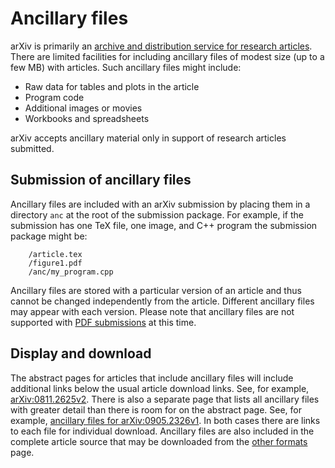 Ancillary files
===============

arXiv is primarily an [archive and distribution service for research
articles](primer.md). There are limited facilities for including ancillary
files of modest size (up to a few MB) with articles. Such ancillary
files might include:

-   Raw data for tables and plots in the article
-   Program code
-   Additional images or movies
-   Workbooks and spreadsheets

arXiv accepts ancillary material only in support of research articles
submitted.

Submission of ancillary files
-----------------------------

Ancillary files are included with an arXiv submission by placing them in
a directory `anc` at the root of the submission package. For example, if
the submission has one TeX file, one image, and C++ program the
submission package might be:
```
    /article.tex
    /figure1.pdf
    /anc/my_program.cpp
```
Ancillary files are stored with a particular version of an article and
thus cannot be changed independently from the article. Different
ancillary files may appear with each version. Please note that ancillary
files are not supported with [PDF submissions](submit_pdf.md) at this
time.

Display and download
--------------------

The abstract pages for articles that include ancillary files will
include additional links below the usual article download links. See,
for example, [arXiv:0811.2625v2](/abs/0811.2625v2). There is also a
separate page that lists all ancillary files with greater detail than
there is room for on the abstract page. See, for example, [ancillary
files for arXiv:0905.2326v1](/src/0905.2326v1/anc). In both cases there
are links to each file for individual download. Ancillary files are also
included in the complete article source that may be downloaded from the
[other formats](/format/0905.2326v1) page.
